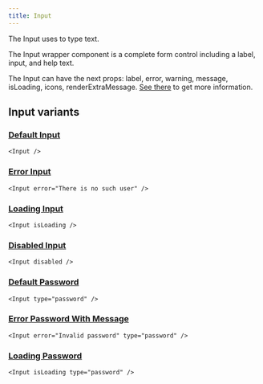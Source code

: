 ```yaml
---
title: Input
---
```


The Input uses to type text.

The Input wrapper component is a complete form control including a label, input, and help text.

The Input can have the next props: label, error, warning, message, isLoading, icons, renderExtraMessage. [See there](/storybook/?path=/docs/core-inputs-input--docs) to get more information.

## Input variants

### [Default Input](/storybook/?path=/story/core-inputs-input--default-input)

```tsx
<Input />
```

### [Error Input](/storybook/?path=/story/core-inputs-input--error-input)

```tsx
<Input error="There is no such user" />
```

### [Loading Input](/storybook/?path=/story/core-inputs-input--loading-input)

```tsx
<Input isLoading />
```

### [Disabled Input](/storybook/?path=/story/core-inputs-input--disabled-input)

```tsx
<Input disabled />
```

### [Default Password](/storybook/?path=/story/core-inputs-input--default-password)

```tsx
<Input type="password" />
```

### [Error Password With Message](/storybook/?path=/story/core-inputs-input--error-password-with-message)

```tsx
<Input error="Invalid password" type="password" />
```

### [Loading Password](/storybook/?path=/story/core-inputs-input--loading-password)

```tsx
<Input isLoading type="password" />
```
